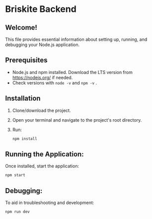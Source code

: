 # Briskite Backend

## Welcome!

This file provides essential information about setting up, running, and debugging your Node.js application.

## Prerequisites

* Node.js and npm installed. Download the LTS version from https://nodejs.org/ if needed.
* Check versions with `node -v` and `npm -v` .

## Installation

1. Clone/download the project.
2. Open your terminal and navigate to the project's root directory.
3. Run:

   ```bash
   npm install
## Running the Application:
Once installed, start the application:
   ```bash
   npm start
```
## Debugging:
To aid in troubleshooting and development:
  ```bash
npm run dev
```

